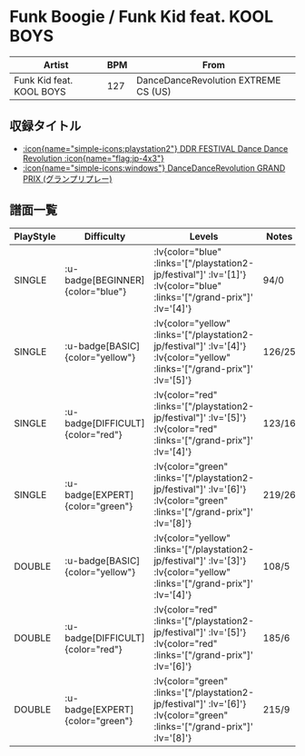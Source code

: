 # Funk Boogie / Funk Kid feat. KOOL BOYS

|Artist|BPM|From|
|------|---|----|
|Funk Kid feat. KOOL BOYS|127|DanceDanceRevolution EXTREME CS (US)|

## 収録タイトル

- [ :icon{name="simple-icons:playstation2"} DDR FESTIVAL Dance Dance Revolution :icon{name="flag:jp-4x3"} ](/playstation2-jp/festival)
- [ :icon{name="simple-icons:windows"} DanceDanceRevolution GRAND PRIX (グランプリプレー)](/grand-prix)

## 譜面一覧

|PlayStyle|Difficulty|Levels|Notes|Movie|
|---------|----------|------|-----|-----|
|SINGLE| :u-badge[BEGINNER]{color="blue"} | :lv{color="blue" :links='["/playstation2-jp/festival"]' :lv='[1]'}  :lv{color="blue" :links='["/grand-prix"]' :lv='[4]'} |94/0||
|SINGLE| :u-badge[BASIC]{color="yellow"} | :lv{color="yellow" :links='["/playstation2-jp/festival"]' :lv='[4]'}  :lv{color="yellow" :links='["/grand-prix"]' :lv='[5]'} |126/25||
|SINGLE| :u-badge[DIFFICULT]{color="red"} | :lv{color="red" :links='["/playstation2-jp/festival"]' :lv='[5]'}  :lv{color="red" :links='["/grand-prix"]' :lv='[4]'} |123/16||
|SINGLE| :u-badge[EXPERT]{color="green"} | :lv{color="green" :links='["/playstation2-jp/festival"]' :lv='[6]'}  :lv{color="green" :links='["/grand-prix"]' :lv='[8]'} |219/26||
|DOUBLE| :u-badge[BASIC]{color="yellow"} | :lv{color="yellow" :links='["/playstation2-jp/festival"]' :lv='[3]'}  :lv{color="yellow" :links='["/grand-prix"]' :lv='[4]'} |108/5||
|DOUBLE| :u-badge[DIFFICULT]{color="red"} | :lv{color="red" :links='["/playstation2-jp/festival"]' :lv='[5]'}  :lv{color="red" :links='["/grand-prix"]' :lv='[6]'} |185/6||
|DOUBLE| :u-badge[EXPERT]{color="green"} | :lv{color="green" :links='["/playstation2-jp/festival"]' :lv='[6]'}  :lv{color="green" :links='["/grand-prix"]' :lv='[8]'} |215/9||
